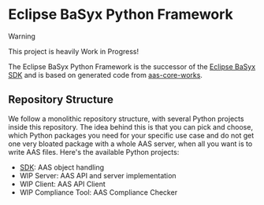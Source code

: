# Eclipse BaSyx Python Framework

> [!warning]
> This project is heavily Work in Progress!

The Eclipse BaSyx Python Framework is the successor of the [Eclipse BaSyx SDK](https://github.com/eclipse-basyx/basyx-python-sdk) and is based on generated code from [aas-core-works](https://github.com/aas-core-works/).

## Repository Structure
We follow a monolithic repository structure, with several Python projects inside this repository. 
The idea behind this is that you can pick and choose, which Python packages you need for your specific use case and do not get one very bloated package with a whole AAS server, when all you want is to write AAS files.
Here's the available Python projects:

- [SDK](./sdk/README.md): AAS object handling
- WIP Server: AAS API and server implementation
- WIP Client: AAS API Client
- WIP Compliance Tool: AAS Compliance Checker

